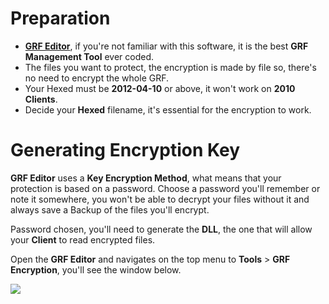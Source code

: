 Preparation
===========
- **[GRF Editor](https://rathena.org/board/files/file/2766-grf-editor/)**, if you're not familiar with this software, it is the best **GRF Management Tool** ever coded.
- The files you want to protect, the encryption is made by file so, there's no need to encrypt the whole GRF.
- Your Hexed must be **2012-04-10** or above, it won't work on **2010 Clients**.
- Decide your **Hexed** filename, it's essential for the encryption to work.

Generating Encryption Key
=========================
**GRF Editor** uses a **Key Encryption Method**, what means that your protection is based on a password.
Choose a password you'll remember or note it somewhere, you won't be able to decrypt your files without it and always save a Backup of the files you'll encrypt.

Password chosen, you'll need to generate the **DLL**, the one that will allow your **Client** to read encrypted files.

Open the **GRF Editor** and navigates on the top menu to **Tools** > **GRF Encryption**, you'll see the window below. 

![](https://i.imgur.com/rb17MD4.png)
